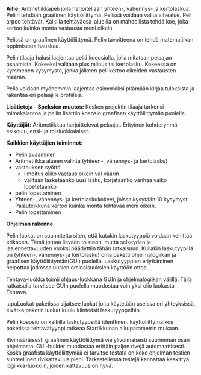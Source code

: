 **Aihe:** Aritmetiikkapeli jolla harjoitellaan yhteen-, vähennys- ja kertolaskua.
Peliin tehdään graafinen käyttöliittymä. Pelissä voidaan valita aihealue. Peli arpoo
tehtävät. Kaikilla tehtäväosa-alueilla on mahdollista tehdä koe, joka kertoo kuinka monta vastausta meni oikein.

Pelissä on graafinen käyttöliittymä. Pelin tavoitteena on tehdä matematiikan oppimisesta hauskaa.

Pelin tilaaja halusi laajentaa peliä koeosiolla, jolla mitataan pelaajan osaamista. Kokeeksi valitaan plus,miinus tai kertolasku.
Kokeessa on kymmenen kysymystä, jonka jälkeen peli kertoo oikeiden vastausten määrän.


Peliä voidaan myöhemmin laajentaa esimerkiksi pitämään kirjaa tuloksista ja rakentaa eri pelaajille profiileja.

**Lisätietoja - Speksien muutos:** 
Kesken projektin tilaaja tarkensi toimeksiantoa ja peliin lisättiin koeosio graafisen käyttöliittymän puolelle.


**Käyttäjät:** Aritmetiikkaa harjoittelevat pelaajat. Erityinen kohderyhmä esikoulu, ensi- ja toisluokkalaiset. 

**Kaikkien käyttäjien toiminnot:** 

- Pelin avaaminen
- Aritmetiikka alueen valinta (yhteen-, vähennys- ja  kertolasku)
- vastauksen syöttö
	- ilmoitus oliko vastaus oikein vai väärin
	- valitaan lasketaanko uusi lasku, korjataanko vanhaa vaiko lopetetaanko 
- pelin lopettaminen
- Yhteen-, vähennys- ja kertolaskukokeet, joissa kysytään 10 kysymyst. Palauteikkuna kertoo kuinka monta tehtävää meni oikein.
- Pelin lopettaminen

**Ohjelman rakenne**

Pelin luokat on suunniteltu siten, että kutakin laskutyyppiä voidaan kehittää erikseen. Tämä johtaa lievään toistoon,
mutta selkeyden ja laajennettavuuden vuoksi päädyttiin tähän ratkaisuun. Kullakin laskutyypillä on (yhteen-, vähennys- ja kertolasku) oma paketti ohjelmalogiikan ja graafisen käyttöliittymän(GUI) puolella. Laskutyyppien eriyttäminen helpottaa jatkossa uusien ominaisuuksien käyttöön ottoa.

Tehtava-luokka toimii ohjaus-luokkana GUIn ja ohjelmalogiikan välillä. Tällä ratkaisulla tarvitsee GUIn puolella muodostaa vain yksi olio luokasta Tehtava.

.apuLuokat paketissa sijaitsee luokat joita käytetään useissa eri yhteyksissä, eivätkä paketin luokat kuulu kiinteästi laskutyyppeihin.

Pelin koeosio on kaikilla laskutyypeillä identtinen. kayttoliittyma.koe paketissa tehtävätyyppi ratkeaa StartIkkunan alkuparametrin mukaan.

Rivimääräisesti graafinen käyttöliittymä vie ylivoimaisesti suurimman osan ohjelmasta. GUI-builder muodostaa erittäin paljon rivejä automaattisesti. Koska graafista käyttöliittymää ei tarvitse testata on koko ohjelman testien suhteellinen rivikattavuus pieni. Tarkastellessa testejä kannattaa keskittyä logiikka-luokkiin, joiden kattavuus on hyvä. 
  
